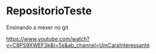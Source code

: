 # RepositorioTeste
 Ensinando a mexer no git

https://www.youtube.com/watch?v=C8PS9XWEF3k&t=5s&ab_channel=UmCaraInteressante
